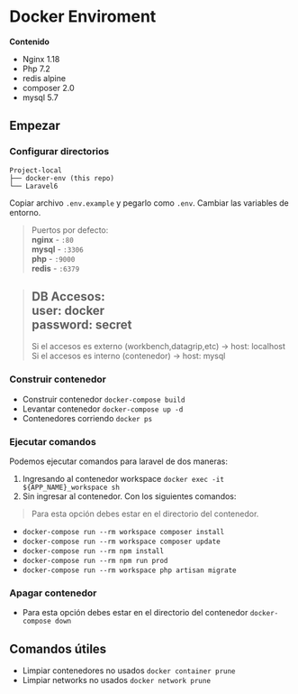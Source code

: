 # Docker Enviroment

**Contenido**

- Nginx 1.18
- Php 7.2
- redis alpine
- composer 2.0
- mysql 5.7

## Empezar

### Configurar directorios
```
Project-local
├── docker-env (this repo)
└── Laravel6 
```
Copiar archivo `.env.example` y pegarlo como `.env`. Cambiar las variables de entorno.

> Puertos por defecto:   
>  **nginx** - `:80`   
>  **mysql** - `:3306`   
>  **php** - `:9000`   
>  **redis** - `:6379`

> **DB Accesos**:   
> user: docker   
> password: secret
> ------
> Si el accesos es externo (workbench,datagrip,etc) -> host: localhost
> Si el accesos es interno (contenedor) -> host: mysql

### Construir contenedor
- Construir contenedor `docker-compose build`
- Levantar contenedor `docker-compose up -d`
- Contenedores corriendo `docker ps`

###  Ejecutar comandos
Podemos ejecutar comandos para laravel de dos maneras:

1. Ingresando al contenedor workspace
`docker exec -it ${APP_NAME}_workspace sh`
2. Sin ingresar al contenedor. Con los siguientes comandos:
> Para esta opción debes estar en el directorio del contenedor.   
- `docker-compose run --rm workspace composer install`
- `docker-compose run --rm workspace composer update`
- `docker-compose run --rm npm install`
- `docker-compose run --rm npm run prod`
- `docker-compose run --rm workspace php artisan migrate`

### Apagar contenedor 
- Para esta opción debes estar en el directorio del contenedor  `docker-compose down`

## Comandos útiles

- Limpiar contenedores no usados `docker container prune`
- Limpiar networks no usados `docker network prune`